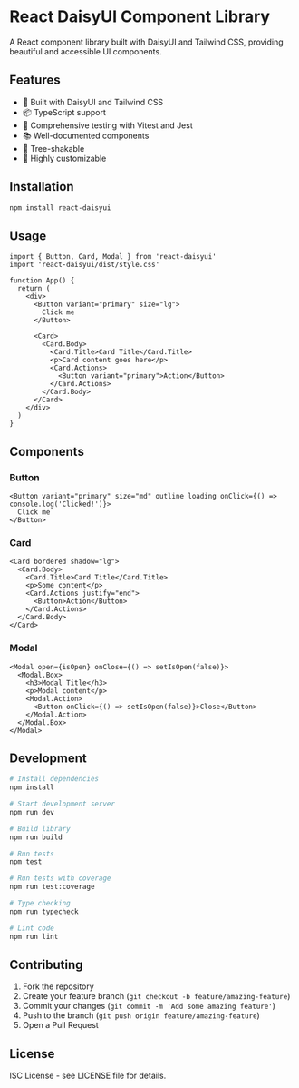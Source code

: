 # React DaisyUI Component Library

A React component library built with DaisyUI and Tailwind CSS, providing beautiful and accessible UI components.

## Features

- 🎨 Built with DaisyUI and Tailwind CSS
- 📦 TypeScript support
- 🧪 Comprehensive testing with Vitest and Jest
- 📚 Well-documented components
- 🎯 Tree-shakable
- 🔧 Highly customizable

## Installation

```bash
npm install react-daisyui
```

## Usage

```tsx
import { Button, Card, Modal } from 'react-daisyui'
import 'react-daisyui/dist/style.css'

function App() {
  return (
    <div>
      <Button variant="primary" size="lg">
        Click me
      </Button>

      <Card>
        <Card.Body>
          <Card.Title>Card Title</Card.Title>
          <p>Card content goes here</p>
          <Card.Actions>
            <Button variant="primary">Action</Button>
          </Card.Actions>
        </Card.Body>
      </Card>
    </div>
  )
}
```

## Components

### Button

```tsx
<Button variant="primary" size="md" outline loading onClick={() => console.log('Clicked!')}>
  Click me
</Button>
```

### Card

```tsx
<Card bordered shadow="lg">
  <Card.Body>
    <Card.Title>Card Title</Card.Title>
    <p>Some content</p>
    <Card.Actions justify="end">
      <Button>Action</Button>
    </Card.Actions>
  </Card.Body>
</Card>
```

### Modal

```tsx
<Modal open={isOpen} onClose={() => setIsOpen(false)}>
  <Modal.Box>
    <h3>Modal Title</h3>
    <p>Modal content</p>
    <Modal.Action>
      <Button onClick={() => setIsOpen(false)}>Close</Button>
    </Modal.Action>
  </Modal.Box>
</Modal>
```

## Development

```bash
# Install dependencies
npm install

# Start development server
npm run dev

# Build library
npm run build

# Run tests
npm test

# Run tests with coverage
npm run test:coverage

# Type checking
npm run typecheck

# Lint code
npm run lint
```

## Contributing

1. Fork the repository
2. Create your feature branch (`git checkout -b feature/amazing-feature`)
3. Commit your changes (`git commit -m 'Add some amazing feature'`)
4. Push to the branch (`git push origin feature/amazing-feature`)
5. Open a Pull Request

## License

ISC License - see LICENSE file for details.
